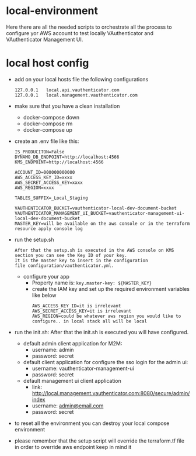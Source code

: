 # local-environment

Here there are all the needed scripts to orchestrate all the process to configure yor AWS account to test locally VAuthenticator and VAuthenticator Management UI.


# local host config

- add on your local hosts file the following configurations

    ```
    127.0.0.1   local.api.vauthenticator.com
    127.0.0.1   local.management.vauthenticator.com
    ```
- make sure that you have a clean installation 
  - docker-compose down  
  - docker-compose rm  
  - docker-compose up
- create an .env file like this:
  ````
  IS_PRODUCITON=False
  DYNAMO_DB_ENDPOINT=http://localhost:4566
  KMS_ENDPOINT=http://localhost:4566
  
  ACCOUNT_ID=000000000000
  AWS_ACCESS_KEY_ID=xxxx
  AWS_SECRET_ACCESS_KEY=xxxx
  AWS_REGION=xxxx
  
  TABLES_SUFFIX=_Local_Staging
  
  VAUTHENTICATOR_BUCKET=vauthenticator-local-dev-document-bucket
  VAUTHENTICATOR_MANAGEMENT_UI_BUCKET=vauthenticator-management-ui-local-dev-document-bucket
  MASTER_KEY=will be available on the aws console or in the terraform resource apply console log 
  ````
- run the setup.sh
  ```
  After that the setup.sh is executed in the AWS console on KMS section you can see the Key ID of your key. 
  It is the master key to insert in the configuration
  file configuration/vauthenticator.yml.
  ```
  
  - configure your app
    - Property name is: `key.master-key: ${MASTER_KEY}`
    - create the IAM key and set up the required environment variables like below
      ```
      AWS_ACCESS_KEY_ID=it is irrelevant
      AWS_SECRET_ACCESS_KEY=it is irrelevant
      AWS_REGION=could be whatever aws region you would like to configure.. in local stack all will be local
      ```
  
- run the init.sh: After that the init.sh is executed you will have configured.
  - default admin client application for M2M:
      - username: admin
      - password: secret 
  - default client application for configure the sso login for the admin ui:
      - username: vauthenticator-management-ui
      - password: secret 
  - default management ui client application 
    - link:  http://local.management.vauthenticator.com:8080/secure/admin/index
    - username: admin@email.com
    - password: secret


- to reset all the environment you can destroy your local compose environment
- please remember that the setup script will override the terraform.tf file in order to override aws endpoint keep in mind it  